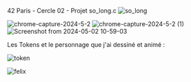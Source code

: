 42 Paris - Cercle 02 - Projet so_long.c
![so_long](https://github.com/TheChatou/02-so_long/assets/144605451/73fdc98c-4b09-44cc-8aff-44ff3e6ad208)

![chrome-capture-2024-5-2](https://github.com/TheChatou/02-so_long/assets/144605451/02ed689b-7145-40ce-a62a-ce00792e6628)
![chrome-capture-2024-5-2 (1)](https://github.com/TheChatou/02-so_long/assets/144605451/ed272a04-e32b-4ace-8aec-e1900544796e)
![Screenshot from 2024-05-02 10-59-03](https://github.com/TheChatou/02-so_long/assets/144605451/292d93a3-d74c-4174-bd1b-9badcb6eaf16)

Les Tokens et le personnage que j'ai dessiné et animé :

![token](https://github.com/TheChatou/02-so_long/assets/144605451/e4f92170-b3f9-4ddf-9b54-85b68de9d29f)

![felix](https://github.com/TheChatou/02-so_long/assets/144605451/bae09c82-2932-48d3-9447-75e0b2f8bf44)
